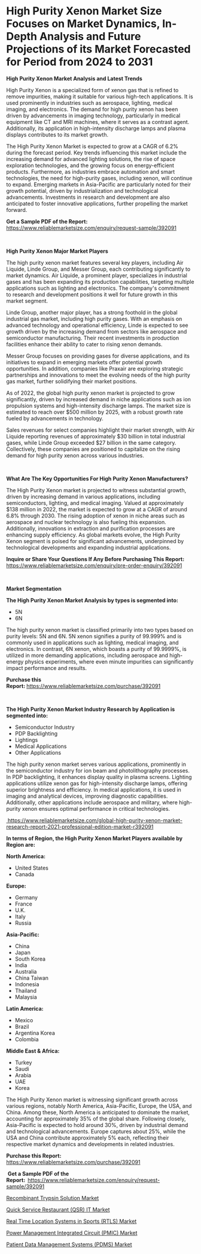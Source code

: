 <p><h1>High Purity Xenon Market Size Focuses on Market Dynamics, In-Depth Analysis and Future Projections of its Market Forecasted for Period from 2024 to 2031</h1></p><p><strong>High Purity Xenon Market Analysis and Latest Trends</strong></p>
<p><p>High Purity Xenon is a specialized form of xenon gas that is refined to remove impurities, making it suitable for various high-tech applications. It is used prominently in industries such as aerospace, lighting, medical imaging, and electronics. The demand for high purity xenon has been driven by advancements in imaging technology, particularly in medical equipment like CT and MRI machines, where it serves as a contrast agent. Additionally, its application in high-intensity discharge lamps and plasma displays contributes to its market growth.</p><p>The High Purity Xenon Market is expected to grow at a CAGR of 6.2% during the forecast period. Key trends influencing this market include the increasing demand for advanced lighting solutions, the rise of space exploration technologies, and the growing focus on energy-efficient products. Furthermore, as industries embrace automation and smart technologies, the need for high-purity gases, including xenon, will continue to expand. Emerging markets in Asia-Pacific are particularly noted for their growth potential, driven by industrialization and technological advancements. Investments in research and development are also anticipated to foster innovative applications, further propelling the market forward.</p></p>
<p><strong>Get a Sample PDF of the Report:&nbsp;</strong> <a href="https://www.reliablemarketsize.com/enquiry/request-sample/392091?utm_campaign=1779&utm_medium=2&utm_source=Github&utm_content=ia&utm_term=26102024&utm_id=high-purity-xenon">https://www.reliablemarketsize.com/enquiry/request-sample/392091</a></p>
<p>&nbsp;</p>
<p><strong>High Purity Xenon Major Market Players</strong></p>
<p><p>The high purity xenon market features several key players, including Air Liquide, Linde Group, and Messer Group, each contributing significantly to market dynamics. Air Liquide, a prominent player, specializes in industrial gases and has been expanding its production capabilities, targeting multiple applications such as lighting and electronics. The company's commitment to research and development positions it well for future growth in this market segment.</p><p>Linde Group, another major player, has a strong foothold in the global industrial gas market, including high purity gases. With an emphasis on advanced technology and operational efficiency, Linde is expected to see growth driven by the increasing demand from sectors like aerospace and semiconductor manufacturing. Their recent investments in production facilities enhance their ability to cater to rising xenon demands.</p><p>Messer Group focuses on providing gases for diverse applications, and its initiatives to expand in emerging markets offer potential growth opportunities. In addition, companies like Praxair are exploring strategic partnerships and innovations to meet the evolving needs of the high purity gas market, further solidifying their market positions.</p><p>As of 2022, the global high purity xenon market is projected to grow significantly, driven by increased demand in niche applications such as ion propulsion systems and high-intensity discharge lamps. The market size is estimated to reach over $500 million by 2025, with a robust growth rate fueled by advancements in technology.</p><p>Sales revenues for select companies highlight their market strength, with Air Liquide reporting revenues of approximately $30 billion in total industrial gases, while Linde Group exceeded $27 billion in the same category. Collectively, these companies are positioned to capitalize on the rising demand for high purity xenon across various industries.</p></p>
<p>&nbsp;</p>
<p><strong>What Are The Key Opportunities For High Purity Xenon Manufacturers?</strong></p>
<p><p>The High Purity Xenon market is projected to witness substantial growth, driven by increasing demand in various applications, including semiconductors, lighting, and medical imaging. Valued at approximately $138 million in 2022, the market is expected to grow at a CAGR of around 6.8% through 2030. The rising adoption of xenon in niche areas such as aerospace and nuclear technology is also fueling this expansion. Additionally, innovations in extraction and purification processes are enhancing supply efficiency. As global markets evolve, the High Purity Xenon segment is poised for significant advancements, underpinned by technological developments and expanding industrial applications.</p></p>
<p><strong>Inquire or Share Your Questions If Any Before Purchasing This Report:</strong> <a href="https://www.reliablemarketsize.com/enquiry/pre-order-enquiry/392091?utm_campaign=1779&utm_medium=2&utm_source=Github&utm_content=ia&utm_term=26102024&utm_id=high-purity-xenon">https://www.reliablemarketsize.com/enquiry/pre-order-enquiry/392091</a></p>
<p>&nbsp;</p>
<p><strong>Market Segmentation</strong></p>
<p><strong>The High Purity Xenon Market Analysis by types is segmented into:</strong></p>
<p><ul><li>5N</li><li>6N</li></ul></p>
<p><p>The high purity xenon market is classified primarily into two types based on purity levels: 5N and 6N. 5N xenon signifies a purity of 99.999% and is commonly used in applications such as lighting, medical imaging, and electronics. In contrast, 6N xenon, which boasts a purity of 99.9999%, is utilized in more demanding applications, including aerospace and high-energy physics experiments, where even minute impurities can significantly impact performance and results.</p></p>
<p><strong>Purchase this Report:&nbsp;</strong><a href="https://www.reliablemarketsize.com/purchase/392091?utm_campaign=1779&utm_medium=2&utm_source=Github&utm_content=ia&utm_term=26102024&utm_id=high-purity-xenon">https://www.reliablemarketsize.com/purchase/392091</a></p>
<p>&nbsp;</p>
<p><strong>The High Purity Xenon Market Industry Research by Application is segmented into:</strong></p>
<p><ul><li>Semiconductor Industry</li><li>PDP Backlighting</li><li>Lightings</li><li>Medical Applications</li><li>Other Applications</li></ul></p>
<p><p>The high purity xenon market serves various applications, prominently in the semiconductor industry for ion beam and photolithography processes. In PDP backlighting, it enhances display quality in plasma screens. Lighting applications utilize xenon gas for high-intensity discharge lamps, offering superior brightness and efficiency. In medical applications, it is used in imaging and analytical devices, improving diagnostic capabilities. Additionally, other applications include aerospace and military, where high-purity xenon ensures optimal performance in critical technologies.</p></p>
<p><a href="https://www.reliablemarketsize.com/global-high-purity-xenon-market-research-report-2021-professional-edition-market-r392091?utm_campaign=1779&utm_medium=2&utm_source=Github&utm_content=ia&utm_term=26102024&utm_id=high-purity-xenon">&nbsp;https://www.reliablemarketsize.com/global-high-purity-xenon-market-research-report-2021-professional-edition-market-r392091</a></p>
<p><strong>In terms of Region, the High Purity Xenon Market Players available by Region are:</strong></p>
<p>
    <p> <strong> North America: </strong>
        <ul>
            <li>United States</li>
            <li>Canada</li>
        </ul>
        </p> 
    <p> <strong> Europe: </strong>
        <ul>
            <li>Germany</li>
            <li>France</li>
            <li>U.K.</li>
            <li>Italy</li>
            <li>Russia</li>
        </ul>
        </p> 
    <p> <strong> Asia-Pacific: </strong>
        <ul>
            <li>China</li>
            <li>Japan</li>
            <li>South Korea</li>
            <li>India</li>
            <li>Australia</li>
            <li>China Taiwan</li>
            <li>Indonesia</li>
            <li>Thailand</li>
            <li>Malaysia</li>
        </ul>
        </p> 
    <p> <strong> Latin America: </strong>
        <ul>
            <li>Mexico</li>
            <li>Brazil</li>
            <li>Argentina Korea</li>
            <li>Colombia</li>
        </ul>
        </p> 
    <p> <strong> Middle East & Africa: </strong>
        <ul>
            <li>Turkey</li>
            <li>Saudi</li>
            <li>Arabia</li>
            <li>UAE</li>
            <li>Korea</li>
        </ul>
    </p>
    </p>
<p><p>The High Purity Xenon market is witnessing significant growth across various regions, notably North America, Asia-Pacific, Europe, the USA, and China. Among these, North America is anticipated to dominate the market, accounting for approximately 35% of the global share. Following closely, Asia-Pacific is expected to hold around 30%, driven by industrial demand and technological advancements. Europe captures about 25%, while the USA and China contribute approximately 5% each, reflecting their respective market dynamics and developments in related industries.</p></p>
<p><strong>Purchase this Report: </strong><a href="https://www.reliablemarketsize.com/purchase/392091?utm_campaign=1779&utm_medium=2&utm_source=Github&utm_content=ia&utm_term=26102024&utm_id=high-purity-xenon">https://www.reliablemarketsize.com/purchase/392091</a></p>
<p>&nbsp;<strong>Get a Sample PDF of the Report:&nbsp;&nbsp;</strong><a href="https://www.reliablemarketsize.com/enquiry/request-sample/392091?utm_campaign=1779&utm_medium=2&utm_source=Github&utm_content=ia&utm_term=26102024&utm_id=high-purity-xenon">https://www.reliablemarketsize.com/enquiry/request-sample/392091</a></p>
<p><strong></strong></p>
<p><p><a href="https://www.linkedin.com/pulse/recombinant-trypsin-solution-market-trends-detailed-study-e9egf?utm_campaign=1779&utm_medium=2&utm_source=Github&utm_content=ia&utm_term=26102024&utm_id=high-purity-xenon">Recombinant Trypsin Solution Market</a></p><p><a href="https://www.linkedin.com/pulse/global-quick-service-restaurant-qsr-nexus-sector-confluences-anwwe?utm_campaign=1779&utm_medium=2&utm_source=Github&utm_content=ia&utm_term=26102024&utm_id=high-purity-xenon">Quick Service Restaurant (QSR) IT Market</a></p><p><a href="https://www.linkedin.com/pulse/real-time-location-systems-sports-rtls-market-share-analysis-u51te?utm_campaign=1779&utm_medium=2&utm_source=Github&utm_content=ia&utm_term=26102024&utm_id=high-purity-xenon">Real Time Location Systems in Sports (RTLS) Market</a></p><p><a href="https://www.linkedin.com/pulse/emerging-opportunities-challenges-global-power-management-integrated-e3cwf?utm_campaign=1779&utm_medium=2&utm_source=Github&utm_content=ia&utm_term=26102024&utm_id=high-purity-xenon">Power Management Integrated Circuit (PMIC) Market</a></p><p><a href="https://www.linkedin.com/pulse/patient-data-management-systems-pdms-market-size-growth-zrdme?utm_campaign=1779&utm_medium=2&utm_source=Github&utm_content=ia&utm_term=26102024&utm_id=high-purity-xenon">Patient Data Management Systems (PDMS) Market</a></p></p>